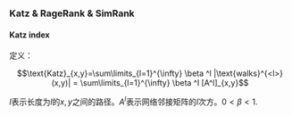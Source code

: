 ### Katz & RageRank & SimRank

#### Katz index

定义：

$$\text{Katz}_{x,y}=\sum\limits_{l=1}^{\infty} \beta ^l |\text{walks}^{<l>}(x,y)| = \sum\limits_{l=1}^{\infty} \beta ^l [A^l]_{x,y}$$

$l$表示长度为$l$的$x,y$之间的路径。$A^l$表示网络邻接矩阵的$l$次方。$0 < \beta < 1$.




